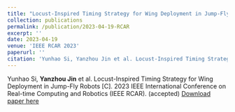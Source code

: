 ```yaml
---
title: "Locust-Inspired Timing Strategy for Wing Deployment in Jump-Fly Robots"
collection: publications
permalink: /publication/2023-04-19-RCAR
excerpt: ''
date: 2023-04-19
venue: 'IEEE RCAR 2023'
paperurl: ''
citation: 'Yunhao Si, Yanzhou Jin et al. Locust-Inspired Timing Strategy for Wing Deployment in Jump-Fly Robots [C]. 2023 IEEE International Conference on Real-time Computing and Robotics (IEEE RCAR). (accepted)'  
---
```

Yunhao Si, **Yanzhou Jin** et al. Locust-Inspired Timing Strategy for Wing Deployment in Jump-Fly Robots [C]. 2023 IEEE International Conference on Real-time Computing and Robotics (IEEE RCAR). (accepted)
[Download paper here]()
